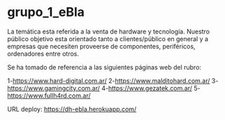 # grupo_1_eBla

La temática esta referida a la venta de hardware y tecnología.
Nuestro público objetivo esta orientado tanto a clientes/público en general y a empresas que necesiten proveerse de componentes, periféricos, ordenadores entre otros.

Se ha tomado de referencia a las siguientes páginas web del rubro:

1-https://www.hard-digital.com.ar/
2-https://www.malditohard.com.ar/
3-https://www.gamingcity.com.ar/
4-https://www.gezatek.com.ar/
5-https://www.fullh4rd.com.ar/

URL deploy:
https://dh-ebla.herokuapp.com/




